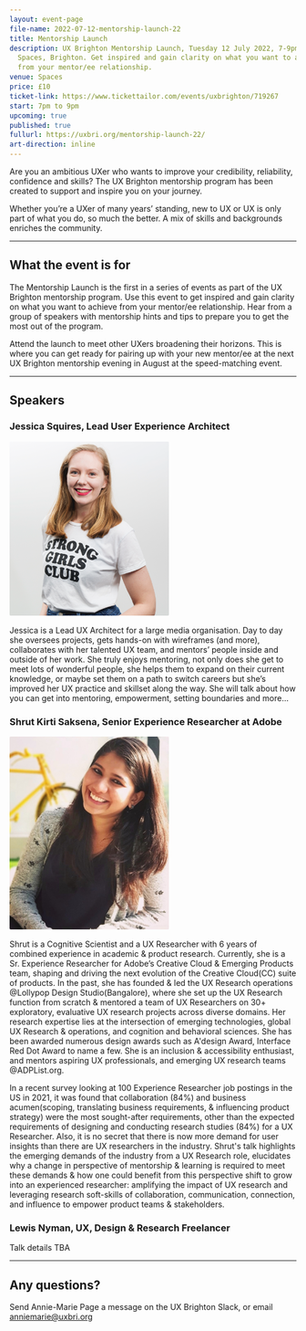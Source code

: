```yaml
---
layout: event-page
file-name: 2022-07-12-mentorship-launch-22
title: Mentorship Launch
description: UX Brighton Mentorship Launch, Tuesday 12 July 2022, 7-9pm at
  Spaces, Brighton. Get inspired and gain clarity on what you want to achieve
  from your mentor/ee relationship.
venue: Spaces
price: £10
ticket-link: https://www.tickettailor.com/events/uxbrighton/719267
start: 7pm to 9pm
upcoming: true
published: true
fullurl: https://uxbri.org/mentorship-launch-22/
art-direction: inline
---
```


Are you an ambitious UXer who wants to improve your credibility, reliability, confidence and skills? The UX Brighton mentorship program has been created to support and inspire you on your journey.

Whether you’re a UXer of many years’ standing, new to UX or UX is only part of what you do, so much the better. A mix of skills and backgrounds enriches the community.

---

## What the event is for

The Mentorship Launch is the first in a series of events as part of the UX Brighton mentorship program. Use this event to get inspired and gain clarity on what you want to achieve from your mentor/ee relationship. Hear from a group of speakers with mentorship hints and tips to prepare you to get the most out of the program.

Attend the launch to meet other UXers broadening their horizons. This is where you can get ready for pairing up with your new mentor/ee at the next UX Brighton mentorship evening in August at the speed-matching event.

---

## Speakers

### Jessica Squires, Lead User Experience Architect
<img src="/images/events/Jessica_Squires cropped.png" width="280" class="talk__thumb" style="border-radius: 2px;">

Jessica is a Lead UX Architect for a large media organisation. Day to day she oversees projects, gets hands-on with wireframes (and more), collaborates with her talented UX team, and mentors’ people inside and outside of her work. She truly enjoys mentoring, not only does she get to meet lots of wonderful people, she helps them to expand on their current knowledge, or maybe set them on a path to switch careers but she’s improved her UX practice and skillset along the way. She will talk about how you can get into mentoring, empowerment, setting boundaries and more... 

### Shrut Kirti Saksena, Senior Experience Researcher at Adobe 
<img src="/images/events/Shrut-kirti-saksena-cropped.jpeg" width="280" class="talk__thumb" style="border-radius: 2px;">

Shrut is a Cognitive Scientist and a UX Researcher with 6 years of combined experience in academic & product research. Currently, she is a Sr. Experience Researcher for Adobe’s Creative Cloud & Emerging Products team, shaping and driving the next evolution of the Creative Cloud(CC) suite of products.
In the past, she has founded & led the UX Research operations @Lollypop Design Studio(Bangalore), where she set up the UX Research function from scratch & mentored a team of UX Researchers on 30+ exploratory, evaluative UX research projects across diverse domains.
Her research expertise lies at the intersection of emerging technologies, global UX Research & operations, and cognition and behavioral sciences. She has been awarded numerous design awards such as A'design Award, Interface Red Dot Award to name a few. She is an inclusion & accessibility enthusiast, and mentors aspiring UX professionals, and emerging UX research teams @ADPList.org.

In a recent survey looking at 100 Experience Researcher job postings in the US in 2021, it was found that collaboration (84%) and business acumen(scoping, translating business requirements, & influencing product strategy) were the most sought-after requirements, other than the expected requirements of designing and conducting research studies (84%) for a UX Researcher. Also, it is no secret that there is now more demand for user insights than there are UX researchers in the industry.
Shrut's talk highlights the emerging demands of the industry from a UX Research role, elucidates why a change in perspective of mentorship & learning is required to meet these demands & how one could benefit from this perspective shift to grow into an experienced researcher: amplifying the impact of UX research and leveraging research soft-skills of collaboration, communication, connection, and influence to empower product teams & stakeholders.


### Lewis Nyman, UX, Design & Research Freelancer 
Talk details TBA

---

## Any questions? 

Send Annie-Marie Page a message on the UX Brighton Slack, or email anniemarie@uxbri.org  
